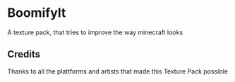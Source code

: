 # BoomifyIt
A texture pack, that tries to improve the way minecraft looks

## Credits
Thanks to all the plattforms and artists that made this Texture Pack possible

